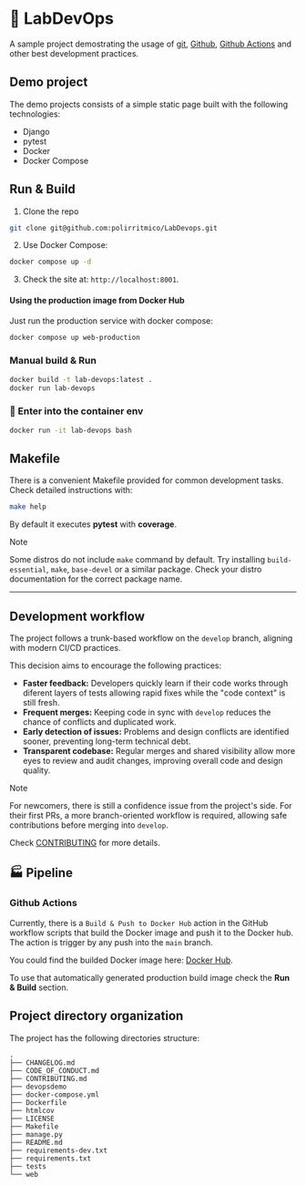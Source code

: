 # 🚀 LabDevOps

A sample project demostrating the usage of [git](https://git-scm.com/),
[Github](www.github.com), [Github Actions](https://github.com/features/actions)
and other best development practices.

## Demo project

The demo projects consists of a simple static page built with the following
technologies:

- Django
- pytest
- Docker
- Docker Compose

## Run & Build

1. Clone the repo

```bash
git clone git@github.com:polirritmico/LabDevops.git
```

2. Use Docker Compose:

```bash
docker compose up -d
```

3. Check the site at: `http://localhost:8001`.

#### Using the production image from Docker Hub

Just run the production service with docker compose:

```bash
docker compose up web-production
```

### Manual build & Run

```bash
docker build -t lab-devops:latest .
docker run lab-devops
```

### 🐳 Enter into the container env

```bash
docker run -it lab-devops bash
```

## Makefile

There is a convenient Makefile provided for common development tasks. Check
detailed instructions with:

```bash
make help
```

By default it executes **pytest** with **coverage**.

> [!NOTE]
>
> Some distros do not include `make` command by default. Try installing
> `build-essential`, `make`, `base-devel` or a similar package. Check your
> distro documentation for the correct package name.

---

## Development workflow

The project follows a trunk-based workflow on the `develop` branch, aligning
with modern CI/CD practices.

This decision aims to encourage the following practices:

- **Faster feedback:** Developers quickly learn if their code works through
  diferent layers of tests allowing rapid fixes while the "code context" is
  still fresh.
- **Frequent merges:** Keeping code in sync with `develop` reduces the chance of
  conflicts and duplicated work.
- **Early detection of issues:** Problems and design conflicts are identified
  sooner, preventing long-term technical debt.
- **Transparent codebase:** Regular merges and shared visibility allow more eyes
  to review and audit changes, improving overall code and design quality.

> [!NOTE]
>
> For newcomers, there is still a confidence issue from the project's side. For
> their first PRs, a more branch-oriented workflow is required, allowing safe
> contributions before merging into `develop`.
>
> Check [CONTRIBUTING](CONTRIBUTING.md) for more details.

## 🏭 Pipeline

### Github Actions

Currently, there is a `Build & Push to Docker Hub` action in the GitHub workflow
scripts that build the Docker image and push it to the Docker hub. The action is
trigger by any push into the `main` branch.

You could find the builded Docker image here:
[Docker Hub](https://hub.docker.com/repository/docker/polirritmico/demo-django-devops/general).

To use that automatically generated production build image check the **Run &
Build** section.

## Project directory organization

The project has the following directories structure:

```
.
├── CHANGELOG.md
├── CODE_OF_CONDUCT.md
├── CONTRIBUTING.md
├── devopsdemo
├── docker-compose.yml
├── Dockerfile
├── htmlcov
├── LICENSE
├── Makefile
├── manage.py
├── README.md
├── requirements-dev.txt
├── requirements.txt
├── tests
└── web
```
